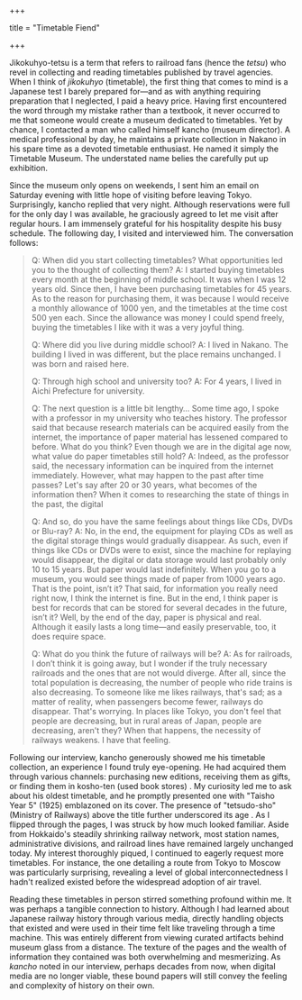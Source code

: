 +++

title = "Timetable Fiend"

+++

Jikokuhyo-tetsu is a term that refers to railroad fans (hence the *tetsu*) who revel in collecting and reading timetables published by travel agencies. When I think of *jikokuhyo* (timetable), the first thing that comes to mind is a Japanese test I barely prepared for—and as with anything requiring preparation that I neglected, I paid a heavy price. Having first encountered the word through my mistake rather than a textbook, it never occurred to me that someone would create a museum dedicated to timetables. Yet by chance, I contacted a man who called himself kancho (museum director). A medical professional by day, he maintains a private collection in Nakano in his spare time as a devoted timetable enthusiast. He named it simply the Timetable Museum. The understated name belies the carefully put up exhibition. 

Since the museum only opens on weekends, I sent him an email on Saturday evening with little hope of visiting before leaving Tokyo. Surprisingly, kancho replied that very night. Although reservations were full for the only day I was available, he graciously agreed to let me visit after regular hours. I am immensely grateful for his hospitality despite his busy schedule. The following day, I visited and interviewed him. The conversation follows:

>Q: When did you start collecting timetables? What opportunities led you to the thought of collecting them?
>A: I started buying timetables every month at the beginning of middle school. It was when I was 12 years old. Since then, I have been purchasing timetables for 45 years. As to the reason for purchasing them, it was because I would receive a monthly allowance of 1000 yen, and the timetables at the time cost 500 yen each. Since the allowance was money I could spend freely, buying the timetables I like with it was a very joyful thing.
>
>Q: Where did you live during middle school?
>A: I lived in Nakano. The building I lived in was different, but the place remains unchanged. I was born and raised here.
>
>Q: Through high school and university too?
>A: For 4 years, I lived in Aichi Prefecture for university.
>
>Q: The next question is a little bit lengthy… Some time ago, I spoke with a professor in my university who teaches history. The professor said that because research materials can be acquired easily from the internet, the importance of paper material has lessened compared to before. What do you think? Even though we are in the digital age now, what value do paper timetables still hold?
>A: Indeed, as the professor said, the necessary information can be inquired from the internet immediately. However, what may happen to the past after time passes? Let's say after 20 or 30 years, what becomes of the information then? When it comes to researching the state of things in the past, the digital 
>
>Q: And so, do you have the same feelings about things like CDs, DVDs or Blu-ray?
>A: No, in the end, the equipment for playing CDs as well as the digital storage things would gradually disappear. As such, even if things like CDs or DVDs were to exist, since the machine for replaying would disappear, the digital or data storage would last probably only 10 to 15 years. But paper would last indefinitely. When you go to a museum, you would see things made of paper from 1000 years ago. That is the point, isn’t it? That said, for information you really need right now, I think the internet is fine. But in the end, I think paper is best for records that can be stored for several decades in the future, isn’t it? Well, by the end of the day, paper is physical and real. Although it easily lasts a long time—and easily preservable, too, it does require space. 
>
>Q: What do you think the future of railways will be?
>A: As for railroads, I don’t think it is going away, but I wonder if the truly necessary railroads and the ones that are not would diverge. After all, since the total population is decreasing, the number of people who ride trains is also decreasing. To someone like me likes railways, that's sad; as a matter of reality, when passengers become fewer, railways do disappear. That's worrying. In places like Tokyo, you don't feel that people are decreasing, but in rural areas of Japan, people are decreasing, aren't they? When that happens, the necessity of railways weakens. I have that feeling. 

Following our interview, kancho generously showed me his timetable collection, an experience I found truly eye-opening. He had acquired them through various channels: purchasing new editions, receiving them as gifts, or finding them in kosho-ten (used book stores) . My curiosity led me to ask about his oldest timetable, and he promptly presented one with "Taisho Year 5" (1925) emblazoned on its cover. The presence of "tetsudo-sho" (Ministry of Railways) above the title further underscored its age . As I flipped through the pages, I was struck by how much looked familiar. Aside from Hokkaido's steadily shrinking railway network, most station names, administrative divisions, and railroad lines have remained largely unchanged today. My interest thoroughly piqued, I continued to eagerly request more timetables. For instance, the one detailing a route from Tokyo to Moscow was particularly surprising, revealing a level of global interconnectedness I hadn't realized existed before the widespread adoption of air travel.

Reading these timetables in person stirred something profound within me. It was perhaps a tangible connection to history. Although I had learned about Japanese railway history through various media, directly handling objects that existed and were used in their time felt like traveling through a time machine. This was entirely different from viewing curated artifacts behind museum glass from a distance. The texture of the pages and the wealth of information they contained was both overwhelming and mesmerizing. As *kancho* noted in our interview, perhaps decades from now, when digital media are no longer viable, these bound papers will still convey the feeling and complexity of history on their own.
